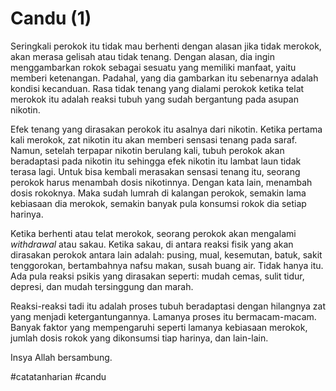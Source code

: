 # Candu (1)
Seringkali perokok itu tidak mau berhenti dengan alasan jika tidak merokok, akan merasa gelisah atau tidak tenang. Dengan alasan, dia ingin menggambarkan rokok sebagai sesuatu yang memiliki manfaat, yaitu memberi ketenangan. Padahal, yang dia gambarkan itu sebenarnya adalah kondisi kecanduan. Rasa tidak tenang yang dialami perokok ketika telat merokok itu adalah reaksi tubuh yang sudah bergantung pada asupan nikotin.

Efek tenang yang dirasakan perokok itu asalnya dari nikotin. Ketika pertama kali merokok, zat nikotin itu akan memberi sensasi tenang pada saraf. Namun, setelah terpapar nikotin berulang kali, tubuh perokok akan beradaptasi pada nikotin itu sehingga efek nikotin itu lambat laun tidak terasa lagi. Untuk bisa kembali merasakan sensasi tenang itu, seorang perokok harus menambah dosis nikotinnya. Dengan kata lain, menambah dosis rokoknya. Maka sudah lumrah di kalangan perokok, semakin lama kebiasaan dia merokok, semakin banyak pula konsumsi rokok dia setiap harinya.

Ketika berhenti atau telat merokok, seorang perokok akan mengalami  _withdrawal_ atau sakau. Ketika sakau, di antara reaksi fisik yang akan dirasakan perokok antara lain adalah: pusing, mual, kesemutan, batuk, sakit tenggorokan, bertambahnya nafsu makan, susah buang air. Tidak hanya itu. Ada pula reaksi psikis yang dirasakan seperti: mudah cemas, sulit tidur, depresi, dan mudah tersinggung dan marah. 

Reaksi-reaksi tadi itu adalah proses tubuh beradaptasi dengan hilangnya zat yang menjadi ketergantungannya. Lamanya proses itu bermacam-macam. Banyak faktor yang mempengaruhi seperti lamanya kebiasaan merokok, jumlah dosis rokok yang dikonsumsi tiap harinya, dan lain-lain. 

Insya Allah bersambung.

#catatanharian #candu 